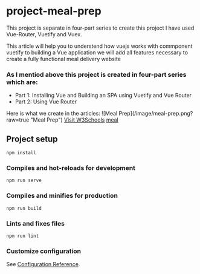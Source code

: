 # project-meal-prep
<p>This project is separate in four-part series  to create this project I have used Vue-Router, Vuetify and Vuex.</p>
<p>This article will help you to understend how vuejs works with commponent  vuetify  to building a Vue application we will add all features necessary to create a fully functional meal delivery website </p>

<h3>As I mentiod above  this project is  created in four-part series  which are:</h3>
<ul>
   <li>Part 1: Installing Vue and Building an SPA using Vuetify and Vue Router</li>
    <li>Part 2: Using Vue Router</li>
</ul>
Here is what we create in the articles:  
![Meal Prep](/image/meal-prep.png?raw=true "Meal Prep")
<a href="https://www.w3schools.com">Visit W3Schools</a>
<a href="./image/meal-prep.png">meal </a>

## Project setup
```
npm install
```

### Compiles and hot-reloads for development
```
npm run serve
```

### Compiles and minifies for production
```
npm run build
```

### Lints and fixes files
```
npm run lint
```

### Customize configuration
See [Configuration Reference](https://cli.vuejs.org/config/).
